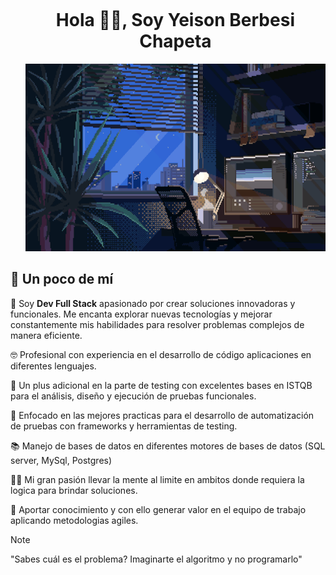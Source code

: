 <div id="user-content-toc">
  <ul align="center">
    <summary>
    <h1 style="display: inline-block">Hola 🖖🏻, Soy Yeison Berbesi Chapeta</h1>
    <img src="./banner.gif" width="700" height="300"  alt="Banner Personalizado"></summary>
  </ul>
</div>

## 🤖 Un poco de mí
👾 Soy **Dev Full Stack** apasionado por crear soluciones innovadoras y funcionales. Me encanta explorar nuevas tecnologías y mejorar constantemente mis habilidades para resolver problemas complejos de manera eficiente.

🤓 Profesional con experiencia en el desarrollo de código aplicaciones en diferentes lenguajes.

🥊 Un plus adicional en la parte de testing con excelentes bases en ISTQB para el análisis, diseño y ejecución de pruebas funcionales.

🔎 Enfocado en las mejores practicas para el desarrollo de automatización de pruebas con frameworks y herramientas de testing. 

📚 Manejo de bases de datos en diferentes motores de bases de datos (SQL server, MySql, Postgres)

👊🏻 Mi gran pasión llevar la mente al limite en ambitos donde requiera la logica para brindar soluciones.

🦾 Aportar conocimiento y con ello generar valor en el equipo de trabajo aplicando metodologias agiles.

> [!NOTE]
> "Sabes cuál es el problema?
>  Imaginarte el algoritmo y no programarlo"


